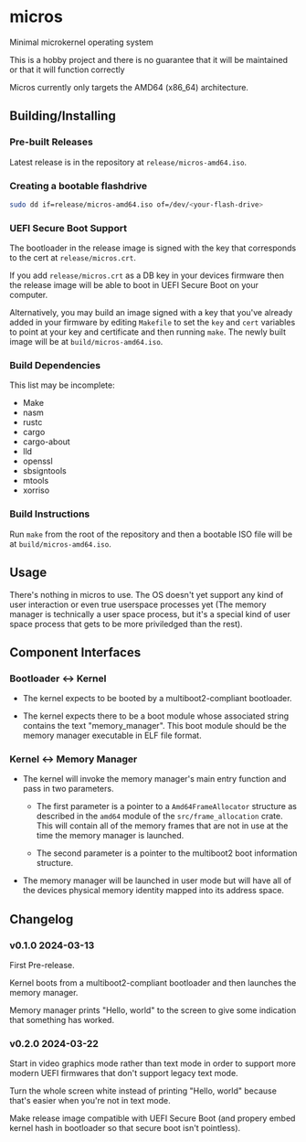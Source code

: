 # micros

Minimal microkernel operating system

This is a hobby project and there is no guarantee that it will be maintained or that it will function correctly

Micros currently only targets the AMD64 (x86\_64) architecture.

## Building/Installing

### Pre-built Releases

Latest release is in the repository at `release/micros-amd64.iso`.

### Creating a bootable flashdrive

```bash
sudo dd if=release/micros-amd64.iso of=/dev/<your-flash-drive>
```

### UEFI Secure Boot Support

The bootloader in the release image is signed with the key that corresponds to the cert at `release/micros.crt`.

If you add `release/micros.crt` as a DB key in your devices firmware then the release image will be able to boot in UEFI Secure Boot on your computer.

Alternatively, you may build an image signed with a key that you've already added in your firmware by editing `Makefile` to set the `key` and `cert` variables to point at your key and certificate and then running `make`.
The newly built image will be at `build/micros-amd64.iso`.

### Build Dependencies

This list may be incomplete:

* Make
* nasm
* rustc
* cargo
* cargo-about
* lld
* openssl
* sbsigntools
* mtools
* xorriso

### Build Instructions

Run `make` from the root of the repository and then a bootable ISO file will be at `build/micros-amd64.iso`.

## Usage

There's nothing in micros to use. The OS doesn't yet support any kind of user interaction or even true userspace processes yet (The memory manager is technically a user space process, but it's a special kind of user space process that gets to be more priviledged than the rest).

## Component Interfaces

### Bootloader <-> Kernel

* The kernel expects to be booted by a multiboot2-compliant bootloader.

* The kernel expects there to be a boot module whose associated string contains the text "memory\_manager".
  This boot module should be the memory manager executable in ELF file format.

### Kernel <-> Memory Manager

* The kernel will invoke the memory manager's main entry function and pass in two parameters.

	- The first parameter is a pointer to a `Amd64FrameAllocator` structure as described in the `amd64` module of the `src/frame_allocation` crate. This will contain all of the memory frames that are not in use at the time the memory manager is launched.

	- The second parameter is a pointer to the multiboot2 boot information structure.

* The memory manager will be launched in user mode but will have all of the devices physical memory identity mapped into its address space.

## Changelog

### v0.1.0 2024-03-13

First Pre-release.

Kernel boots from a multiboot2-compliant bootloader and then launches the memory manager.

Memory manager prints "Hello, world" to the screen to give some indication that something has worked.

### v0.2.0 2024-03-22

Start in video graphics mode rather than text mode in order to support more modern UEFI firmwares that don't support legacy text mode.

Turn the whole screen white instead of printing "Hello, world" because that's easier when you're not in text mode.

Make release image compatible with UEFI Secure Boot (and propery embed kernel hash in bootloader so that secure boot isn't pointless).

